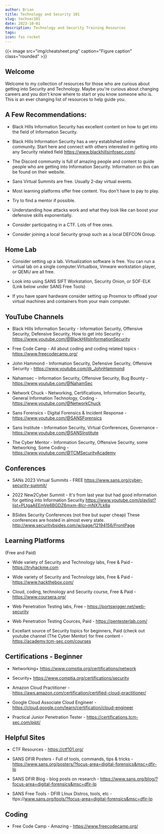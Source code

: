 ```yaml
---
author: Brian
title: Technology and Security 101
slug: techsec101
date: 2023-10-01
description: Technology and Security Training Resources
tags: 
icon: fas rocket
---
```


{{< image src="img/cheatsheet.png" caption="Figure caption" class="rounded" >}}  

## Welcome

Welcome to my collection of resources for those who are curious about getting into Security and Technology. Maybe you're curious about changing careers and you don't know where to start or you know someone who is. This is an ever changing list of resources to help guide you. 

## A Few Recommendations:

- Black Hills Information Security has excellent content on how to get into the field of Information Security.

- Black Hills Information Security has a very established online community. Start here and connect with others interested in getting into any Security related field https://www.blackhillsinfosec.com/.

- The Discord community is full of amazing people and content to guide people who are getting into Information Security. Information on this can be found on their website.

- Sans Virtual Summits are free. Usually 2-day virtual events.

- Most learning platforms offer free content. You don't have to pay to play.

- Try to find a mentor if possible.

- Understanding how attacks work and what they look like can boost your defensive skills exponentially.

- Consider participating in a CTF.  Lots of free ones.

- Consider joining a local Security group such as a local DEFCON Group.


## Home Lab
- Consider setting up a lab. Virtualization software is free. You can run a virtual lab on a single computer.Virtualbox, Vmware workstation player, or QEMU are all free.

- Look into using SANS SIFT Workstation, Security Onion, or SOF-ELK (Link below under SANS Free Tools)

- If you have spare hardware consider setting up Proxmox to offload your virtual machines and containers from your main computer.

## YouTube Channels

- Black Hills Information Security - Information Security, Offensive Security, Defensive Security, How to get into Security - https://www.youtube.com/@BlackHillsInformationSecurity

- Free Code Camp - All about coding and coding related topics - https://www.freecodecamp.org/

- John Hammond - Information Security, Defensive Security, Offensive Security - https://www.youtube.com/@_JohnHammond

- Nahamsec - Information Security, Offensive Security, Bug Bounty - https://www.youtube.com/@NahamSec

- Network Chuck - Networking, Certifications, Information Security, General Information Technology, Coding - https://www.youtube.com/@NetworkChuck

- Sans Forensics - Digital Forensics & Incident Response - https://www.youtube.com/@SANSForensics

- Sans Institute - Information Security, Virtual Conferences, Governance - https://www.youtube.com/@SANSInstitute

- The Cyber Mentor - Information Security, Offensive Security, some Networking, Some Coding - https://www.youtube.com/@TCMSecurityAcademy

## Conferences

- SANs 2023 Virtual Summits - FREE https://www.sans.org/cyber-security-summit/

- 2022 New2Cyber Summit - It's from last year but had good information for getting into Information Security https://www.youtube.com/playlist?list=PLtgaAEEmVe6BGDZ6mxm-8Icr-mNX7Lk8a

- BSides Security Conferences (not free but super cheap) These conferences are hosted in almost every state. http://www.securitybsides.com/w/page/12194156/FrontPage

## Learning Platforms  

(Free and Paid)
- Wide variety of Security and Technology labs, Free & Paid  - https://tryhackme.com

- Wide variety of Security and Technology labs, Free & Paid - https://www.hackthebox.com/

- Cloud, coding, technology and Security course, Free & Paid - https://www.coursera.org/

- Web Penetration Testing labs, Free - https://portswigger.net/web-security

- Web Penetration Testing Cources, Paid - https://pentesterlab.com/

- Excellant source of Security topics for beginners, Paid (check out youtube channel (The Cyber Mentor) for free content - https://academy.tcm-sec.com/courses

## Certifications - Beginner

- Networking+ https://www.comptia.org/certifications/network

- Security+ https://www.comptia.org/certifications/security

- Amazon Cloud Practitioner - https://aws.amazon.com/certification/certified-cloud-practitioner/

- Google Cloud Associate Cloud Engineer - https://cloud.google.com/learn/certification/cloud-engineer

- Practical Junior Penetration Tester - https://certifications.tcm-sec.com/pjpt/


## Helpful Sites

- CTF Resources - https://ctf101.org/

- SANS DFIR Posters - Full of tools, commands, tips & tricks - https://www.sans.org/posters/?focus-area=digital-forensics&msc=dfir-lp

- SANS DFIR Blog - blog posts on research - https://www.sans.org/blog/?focus-area=digital-forensics&msc=dfir-lp 

- SANS Free Tools - DFIR LInux Distros, tools, etc - ttps://www.sans.org/tools/?focus-area=digital-forensics&msc=dfir-lp

## Coding

- Free Code Camp - Amazing - https://www.freecodecamp.org/